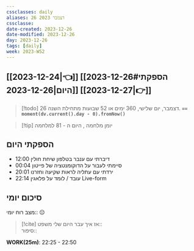 ```yaml
---
cssclasses: daily
aliases: 26 דצמבר 2023
cssclasse: 
date-created: 2023-12-26
date-modified: 2023-12-26
day: 2023-12-26
tags: [daily]
week: 2023-W52
---
```


## [[2023-12-24|👈]] [[2023-12-26#הספקתי היום|2023-12-26]] [[2023-12-27|👉]]

> [!todo]  26 דצמבר, יום שלישי, 360 ימים או 52 שבועות מתחילת השנה. **`== moment(dv.current().day - 0).fromNow()`**

> [!tip]  יומן מלחמה , היום ה - 81 למלחמה

## הספקתי היום

- 12:00 דיברתי עם ענבר בטלפון שיחת חולין
- 00:04 סיימתי לעבור על הדוקומנטציה של פייטון
- 20:01 ירדתי עם עתליה לראות שקיעה וחזרנו
- 22:14 עובד / לומד על פלאגין Live-form 

## סיכום יומי

מצב רוח יומי:: 😑

> [!cite] אז איך עבר היום שלי
משפט::  
סיפור::

**WORK(25m)**: 22:25 - 22:50